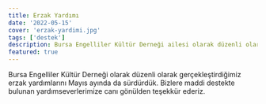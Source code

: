 ```yaml
---
title: Erzak Yardımı
date: '2022-05-15'
cover: 'erzak-yardimi.jpg'
tags: ['destek']
description: Bursa Engelliler Kültür Derneği ailesi olarak düzenli olarak gerçekleştirdiğimiz erzak yardımlarını Mayıs ayında da sürdürdük.
featured: true
---
```


Bursa Engelliler Kültür Derneği olarak düzenli olarak gerçekleştirdiğimiz erzak yardımlarını Mayıs ayında da sürdürdük. Bizlere maddi destekte bulunan yardımseverlerimize canı gönülden teşekkür ederiz.
